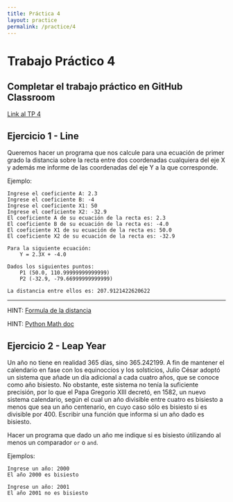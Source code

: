 ```yaml
---
title: Práctica 4
layout: practice
permalink: /practice/4
---
```


# Trabajo Práctico 4

## Completar el trabajo práctico en GitHub Classroom
[Link al TP 4](https://classroom.github.com/a/TE9V2tFf)

## Ejercicio 1 - Line

Queremos hacer un programa que nos calcule para una ecuación de primer grado la distancia sobre la recta entre dos 
coordenadas cualquiera del eje X y además me informe de las coordenadas del eje Y a la que corresponde.

Ejemplo: 
```
Ingrese el coeficiente A: 2.3
Ingrese el coeficiente B: -4
Ingrese el coeficiente X1: 50
Ingrese el coeficiente X2: -32.9
El coeficiente A de su ecuación de la recta es: 2.3
El coeficiente B de su ecuación de la recta es: -4.0
El coeficiente X1 de su ecuación de la recta es: 50.0
El coeficiente X2 de su ecuación de la recta es: -32.9

Para la siguiente ecuación:
	Y = 2.3X + -4.0

Dados los siguientes puntos:
	P1 (50.0, 110.99999999999999)
	P2 (-32.9, -79.66999999999999)

La distancia entre ellos es: 207.9121422620622
```
************************************************** 


HINT: [Formula de la distancia](https://es.wikipedia.org/wiki/Distancia#Distancia_de_dos_puntos_en_el_plano)

HINT: [Python Math doc](https://www.w3schools.com/python/module_math.asp)

## Ejercicio 2 - Leap Year

Un año no tiene en realidad 365 días, sino 365.242199. A fin de mantener el calendario en fase con los equinoccios y los solsticios, Julio César adoptó un sistema que añade un día adicional a cada cuatro años, que se conoce como año bisiesto. No obstante, este sistema no tenía la suficiente precisión, por lo que el Papa Gregorio XIII decretó, en 1582, un nuevo sistema calendario, según el cual un año divisible entre cuatro es bisiesto a menos que sea un año centenario, en cuyo caso sólo es bisiesto si es divisible por 400. Escribir una función que informa si un año dado es bisiesto.

Hacer un programa que dado un año me indique si es bisiesto útilizando al menos un comparador `or` o `and`. 

Ejemplos:
```
Ingrese un año: 2000
El año 2000 es bisiesto
```
```
Ingrese un año: 2001
El año 2001 no es bisiesto
```
